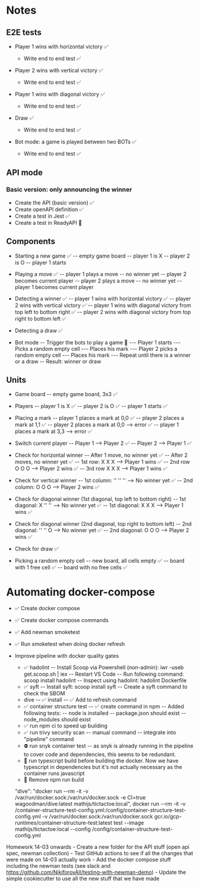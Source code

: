 # Notes

## E2E tests
- Player 1 wins with horizontal victory ✅
    - Write end to end test ✅

- Player 2 wins with vertical victory ✅
    - Write end to end test ✅

- Player 1 wins with diagonal victory ✅
    - Write end to end test ✅

- Draw ✅
    - Write end to end test ✅

- Bot mode: a game is played between two BOTs ✅
    - Write end to end test ✅

## API mode

### Basic version: only announcing the winner
- Create the API (basic version) ✅
- Create openAPI definition ✅
- Create a test in Jest ✅
- Create a test in ReadyAPI 🙌

## Components
- Starting a new game ✅
-- empty game board
-- player 1 is X
-- player 2 is O
-- player 1 starts

- Playing a move ✅
-- player 1 plays a move
-- no winner yet
-- player 2 becomes current player
-- player 2 plays a move
-- no winner yet
-- player 1 becomes current player

- Detecting a winner ✅
-- player 1 wins with horizontal victory ✅
-- player 2 wins with vertical victory ✅
-- player 1 wins with diagonal victory from top left to bottom right ✅
-- player 2 wins with diagonal victory from top right to bottom left ✅

- Detecting a draw ✅

- Bot mode 
-- Trigger the bots to play a game 🙌
--- Player 1 starts
--- Picks a random empty cell
--- Places his mark
--- Player 2 picks a random empty cell
--- Places his mark
--- Repeat until there is a winner or a draw
-- Result: winner or draw

## Units
- Game board
-- empty game board, 3x3 ✅

- Players 
-- player 1 is X ✅
-- player 2 is O ✅
-- player 1 starts ✅

- Placing a mark
-- player 1 places a mark at 0,0 ✅
-- player 2 places a mark at 1,1 ✅
-- player 2 places a mark at 0,0 --> error ✅
-- player 1 places a mark at 3,3 --> error ✅

- Switch current player
-- Player 1 --> Player 2 ✅
-- Player 2 --> Player 1 ✅

- Check for horizontal winner
-- After 1 move, no winner yet ✅
-- After 2 moves, no winner yet ✅
-- 1st row: X X X --> Player 1 wins ✅
-- 2nd row O O O --> Player 2 wins ✅
-- 3rd row X X X --> Player 1 wins ✅

- Check for vertical winner
-- 1st column: '' '' '' --> No winner yet ✅
-- 2nd column: O O O --> Player 2 wins ✅

- Check for diagonal winner (1st diagonal, top left to bottom right)
-- 1st diagonal: X '' '' --> No winner yet ✅
-- 1st diagonal: X X X --> Player 1 wins ✅

- Check for diagonal winner (2nd diagonal, top right to bottom left)
-- 2nd diagonal: '' '' O --> No winner yet ✅
-- 2nd diagonal: O O O --> Player 2 wins ✅

- Check for draw ✅

- Picking a random empty cell
-- new board, all cells empty ✅
-- board with 1 free cell ✅
-- board with no free cells ✅

# Automating docker-compose
- ✅ Create docker compose
- ✅ Create docker compose commands
- ✅ Add newman smoketest
- ✅ Run smoketest when doing docker refresh
- Improve pipeline with docker quality gates
    - ✅ hadolint
        -- Install Scoop via Powershell (non-admin): iwr -useb get.scoop.sh | iex
        -- Restart VS Code
        -- Run following command: scoop install hadolint 
        -- Inspect using hadolint: hadolint Dockerfile
    -  ✅ syft
        -- Install syft: scoop install syft
        -- Create a syft command to check the SBOM
    - dive
        -- ✅ install
        -- ✅ Add to refresh command
    - ✅ container structure test
        -- ✅ create command in npm
        -- Added following tests:
            -- node is installed
            -- package.json should exist
            -- node_modules should exist
    - ✅ run npm ci to speed up building
    - ✅ run trivy security scan
        -- manual command
        -- integrate into "pipeline" command
    - ⛔️ run snyk container test
        -- as snyk is already running in the pipeline to cover code and dependencies, this seems to be redundant.
    - 🦑 run typescript build before building the docker.
        Now we have typescript in dependencies but it's not actually necessary as the container runs javascript
    - 🤲 Remove npm run build 

    "dive": "docker run --rm -it -v /var/run/docker.sock:/var/run/docker.sock -e CI=true wagoodman/dive:latest mathijs/tictactoe:local",
    docker run --rm -it -v /container-structure-test-config.yml:/config/container-structure-test-config.yml -v /var/run/docker.sock:/var/run/docker.sock gcr.io/gcp-runtimes/container-structure-test:latest test --image mathijs/tictactoe:local --config /config/container-structure-test-config.yml

Homework 14-03 onwards
    - Create a new folder for the API stuff (open api spec, newman collection)
    - Test GitHub actions to see if all the changes that were made on 14-03 actually work
    - Add the docker compose stuff including the newman tests (see slack and https://github.com/NikiforovAll/testing-with-newman-demo)
    - Update the simple cookiecutter to use all the new stuff that we have made
